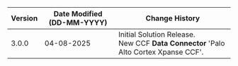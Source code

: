 | **Version** | **Date Modified (DD-MM-YYYY)** | **Change History**                                                       |
|-------------|--------------------------------|--------------------------------------------------------------------------|
| 3.0.0       | 04-08-2025                     | Initial Solution Release. <br/>New CCF **Data Connector** 'Palo Alto Cortex Xpanse CCF'.                                                |